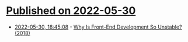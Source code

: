 # [Published on 2022-05-30](index.md)

* [2022-05-30, 18:45:08](https://news.ycombinator.com/item?id=31562215) - [Why Is Front-End Development So Unstable? (2018)](https://www.breck-mckye.com/blog/2018/05/why-is-front-end-development-so-unstable/)
